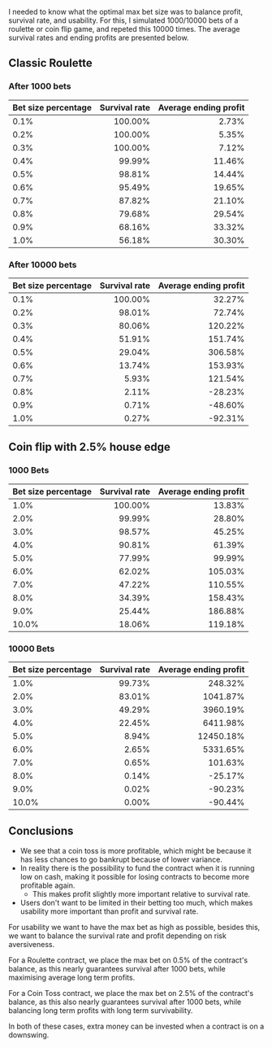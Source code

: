 I needed to know what the optimal max bet size was to balance profit, survival rate, and usability. For this, I simulated 1000/10000 bets of a roulette or coin flip game, and repeted this 10000 times. The average survival rates and ending profits are presented below.

## Classic Roulette

### After 1000 bets

| Bet size percentage | Survival rate | Average ending profit |
|---------------------|--------------:|----------------------:|
| 0.1%                | 100.00%       | 2.73%                 |
| 0.2%                | 100.00%       | 5.35%                 |
| 0.3%                | 100.00%       | 7.12%                 |
| 0.4%                | 99.99%        | 11.46%                |
| 0.5%                | 98.81%        | 14.44%                |
| 0.6%                | 95.49%        | 19.65%                |
| 0.7%                | 87.82%        | 21.10%                |
| 0.8%                | 79.68%        | 29.54%                |
| 0.9%                | 68.16%        | 33.32%                |
| 1.0%                | 56.18%        | 30.30%                |

### After 10000 bets
| Bet size percentage | Survival rate | Average ending profit |
|---------------------|--------------:|----------------------:|
| 0.1%                | 100.00%       | 32.27%                |
| 0.2%                | 98.01%        | 72.74%                |
| 0.3%                | 80.06%        | 120.22%               |
| 0.4%                | 51.91%        | 151.74%               |
| 0.5%                | 29.04%        | 306.58%               |
| 0.6%                | 13.74%        | 153.93%               |
| 0.7%                | 5.93%         | 121.54%               |
| 0.8%                | 2.11%         | -28.23%               |
| 0.9%                | 0.71%         | -48.60%               |
| 1.0%                | 0.27%         | -92.31%               |

## Coin flip with 2.5% house edge

### 1000 Bets
| Bet size percentage | Survival rate | Average ending profit |
|---------------------|--------------:|----------------------:|
| 1.0%                | 100.00%       | 13.83%                |
| 2.0%                | 99.99%        | 28.80%                |
| 3.0%                | 98.57%        | 45.25%                |
| 4.0%                | 90.81%        | 61.39%                |
| 5.0%                | 77.99%        | 99.99%                |
| 6.0%                | 62.02%        | 105.03%               |
| 7.0%                | 47.22%        | 110.55%               |
| 8.0%                | 34.39%        | 158.43%               |
| 9.0%                | 25.44%        | 186.88%               |
| 10.0%               | 18.06%        | 119.18%               |

### 10000 Bets
| Bet size percentage | Survival rate | Average ending profit |
|---------------------|--------------:|----------------------:|
| 1.0%                | 99.73%        | 248.32%               |
| 2.0%                | 83.01%        | 1041.87%              |
| 3.0%                | 49.29%        | 3960.19%              |
| 4.0%                | 22.45%        | 6411.98%              |
| 5.0%                | 8.94%         | 12450.18%             |
| 6.0%                | 2.65%         | 5331.65%              |
| 7.0%                | 0.65%         | 101.63%               |
| 8.0%                | 0.14%         | -25.17%               |
| 9.0%                | 0.02%         | -90.23%               |
| 10.0%               | 0.00%         | -90.44%               |

## Conclusions
* We see that a coin toss is more profitable, which might be because it has less chances to go bankrupt because of lower variance.
* In reality there is the possibility to fund the contract when it is running low on cash, making it possible for losing contracts to become more profitable again.
  * This makes profit slightly more important relative to survival rate.
* Users don't want to be limited in their betting too much, which makes usability more important than profit and survival rate.

For usability we want to have the max bet as high as possible, besides this, we want to balance the survival rate and profit depending on risk aversiveness.

For a Roulette contract, we place the max bet on 0.5% of the contract's balance, as this nearly guarantees survival after 1000 bets, while maximising average long term profits.

For a Coin Toss contract, we place the max bet on 2.5% of the contract's balance, as this also nearly guarantees survival after 1000 bets, while balancing long term profits with long term survivability.

In both of these cases, extra money can be invested when a contract is on a downswing.
